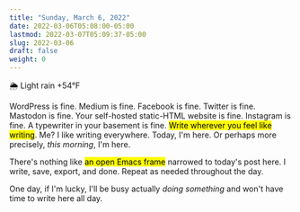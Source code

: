 ```yaml
---
title: "Sunday, March 6, 2022"
date: 2022-03-06T05:08:00-05:00
lastmod: 2022-03-07T05:09:37-05:00
slug: 2022-03-06
draft: false
weight: 0
---
```


🌦   Light rain +54°F

WordPress is fine. Medium is fine. Facebook is fine. Twitter is fine. Mastodon is fine. Your self-hosted static-HTML website is fine. Instagram is fine. A typewriter in your basement is fine. <mark>Write wherever you feel like writing</mark>. Me? I like writing everywhere. Today, I'm here. Or perhaps more precisely, _this morning_, I'm here.

There's nothing like <mark>an open Emacs frame</mark> narrowed to today's post here. I write, save, export, and done. Repeat as needed throughout the day.

One day, if I'm lucky, I'll be busy actually _doing something_ and won't have time to write here all day.

[//]: # "Exported with love from a post written in Org mode"
[//]: # "- https://github.com/kaushalmodi/ox-hugo"
